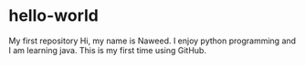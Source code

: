 # hello-world
My first repository
Hi, my name is Naweed. I enjoy python programming and I am learning java. This is my first time using GitHub.

